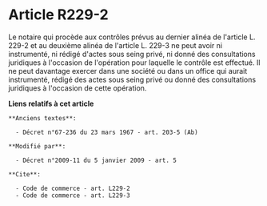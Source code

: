 # Article R229-2

Le notaire qui procède aux contrôles prévus au dernier alinéa de l'article L. 229-2 et au deuxième alinéa de l'article L.
229-3 ne peut avoir ni instrumenté, ni rédigé d'actes sous seing privé, ni donné des consultations juridiques à l'occasion de
l'opération pour laquelle le contrôle est effectué. Il ne peut davantage exercer dans une société ou dans un office qui
aurait instrumenté, rédigé des actes sous seing privé ou donné des consultations juridiques à l'occasion de cette opération.

**Liens relatifs à cet article**

	**Anciens textes**:

	  - Décret n°67-236 du 23 mars 1967 - art. 203-5 (Ab)

	**Modifié par**:

	  - Décret n°2009-11 du 5 janvier 2009 - art. 5

	**Cite**:

	  - Code de commerce - art. L229-2
	  - Code de commerce - art. L229-3
